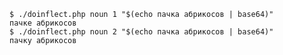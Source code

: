    $ ./doinflect.php noun 1 "$(echo пачка абрикосов | base64)"
    пачке абрикосов
    $ ./doinflect.php noun 2 "$(echo пачка абрикосов | base64)"
    пачку абрикосов
